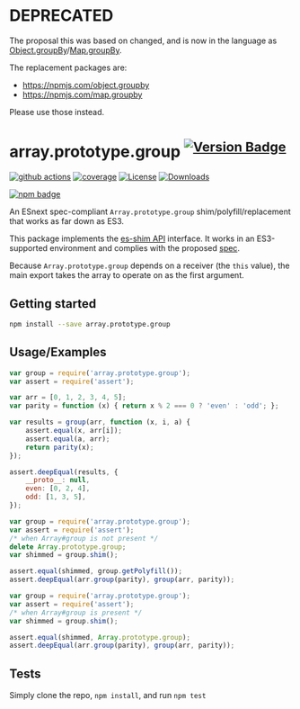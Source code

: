# **DEPRECATED**

The proposal this was based on changed, and is now in the language as [Object.groupBy](https://tc39.es/ecma262/#sec-object.groupby)/[Map.groupBy](https://tc39.es/ecma262/#sec-map.groupby).

The replacement packages are:
 - https://npmjs.com/object.groupby
 - https://npmjs.com/map.groupby

Please use those instead.

# array.prototype.group <sup>[![Version Badge][npm-version-svg]][package-url]</sup>

[![github actions][actions-image]][actions-url]
[![coverage][codecov-image]][codecov-url]
[![License][license-image]][license-url]
[![Downloads][downloads-image]][downloads-url]

[![npm badge][npm-badge-png]][package-url]

An ESnext spec-compliant `Array.prototype.group` shim/polyfill/replacement that works as far down as ES3.

This package implements the [es-shim API](https://github.com/es-shims/api) interface. It works in an ES3-supported environment and complies with the proposed [spec](https://tc39.github.io/proposal-array-grouping/).

Because `Array.prototype.group` depends on a receiver (the `this` value), the main export takes the array to operate on as the first argument.

## Getting started

```sh
npm install --save array.prototype.group
```

## Usage/Examples

```js
var group = require('array.prototype.group');
var assert = require('assert');

var arr = [0, 1, 2, 3, 4, 5];
var parity = function (x) { return x % 2 === 0 ? 'even' : 'odd'; };

var results = group(arr, function (x, i, a) {
    assert.equal(x, arr[i]);
    assert.equal(a, arr);
    return parity(x);
});

assert.deepEqual(results, {
    __proto__: null,
    even: [0, 2, 4],
    odd: [1, 3, 5],
});
```

```js
var group = require('array.prototype.group');
var assert = require('assert');
/* when Array#group is not present */
delete Array.prototype.group;
var shimmed = group.shim();

assert.equal(shimmed, group.getPolyfill());
assert.deepEqual(arr.group(parity), group(arr, parity));
```

```js
var group = require('array.prototype.group');
var assert = require('assert');
/* when Array#group is present */
var shimmed = group.shim();

assert.equal(shimmed, Array.prototype.group);
assert.deepEqual(arr.group(parity), group(arr, parity));
```

## Tests
Simply clone the repo, `npm install`, and run `npm test`

[package-url]: https://npmjs.org/package/array.prototype.group
[npm-version-svg]: https://versionbadg.es/es-shims/Array.prototype.group.svg
[deps-svg]: https://david-dm.org/es-shims/Array.prototype.group.svg
[deps-url]: https://david-dm.org/es-shims/Array.prototype.group
[dev-deps-svg]: https://david-dm.org/es-shims/Array.prototype.group/dev-status.svg
[dev-deps-url]: https://david-dm.org/es-shims/Array.prototype.group#info=devDependencies
[npm-badge-png]: https://nodei.co/npm/array.prototype.group.png?downloads=true&stars=true
[license-image]: https://img.shields.io/npm/l/array.prototype.group.svg
[license-url]: LICENSE
[downloads-image]: https://img.shields.io/npm/dm/array.prototype.group.svg
[downloads-url]: https://npm-stat.com/charts.html?package=array.prototype.group
[codecov-image]: https://codecov.io/gh/es-shims/Array.prototype.group/branch/main/graphs/badge.svg
[codecov-url]: https://app.codecov.io/gh/es-shims/Array.prototype.group/
[actions-image]: https://img.shields.io/endpoint?url=https://github-actions-badge-u3jn4tfpocch.runkit.sh/es-shims/Array.prototype.group
[actions-url]: https://github.com/es-shims/Array.prototype.group/actions
